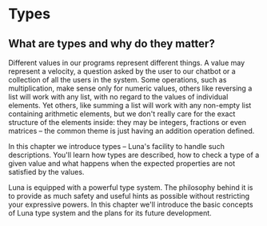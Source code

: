 # Types

## What are types and why do they matter?

Different values in our programs represent different things. A value may represent a velocity, a question asked by the user to our chatbot or a collection of all the users in the system. Some operations, such as multiplication, make sense only for numeric values, others like reversing a list will work with any list, with no regard to the values of individual elements. Yet others, like summing a list will work with any non-empty list containing arithmetic elements, but we don't really care for the exact structure of the elements inside: they may be integers, fractions or even matrices – the common theme is just having an addition operation defined.

In this chapter we introduce types – Luna's facility to handle such descriptions. You'll learn how types are described, how to check a type of a given value and what happens when the expected properties are not satisfied by the values.

Luna is equipped with a powerful type system. The philosophy behind it is to provide as much safety and useful hints as possible without restricting your expressive powers. In this chapter we'll introduce the basic concepts of Luna type system and the plans for its future development.


